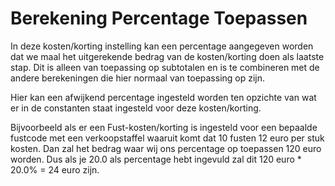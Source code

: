 # Berekening Percentage Toepassen

In deze kosten/korting instelling kan een percentage aangegeven worden dat we maal het uitgerekende bedrag van de kosten/korting doen als laatste stap.
Dit is alleen van toepassing op subtotalen en is te combineren met de andere berekeningen die hier normaal van toepassing op zijn.

Hier kan een afwijkend percentage ingesteld worden ten opzichte van wat er in de constanten staat ingesteld voor deze kosten/korting.

Bijvoorbeeld als er een Fust-kosten/korting is ingesteld voor een bepaalde fustcode met een verkoopstaffel waaruit komt dat 10 fusten 12 euro per stuk kosten. Dan zal het bedrag waar wij ons percentage op toepassen 120 euro worden. Dus als je 20.0 als percentage hebt ingevuld zal dit 120 euro * 20.0% = 24 euro zijn.

